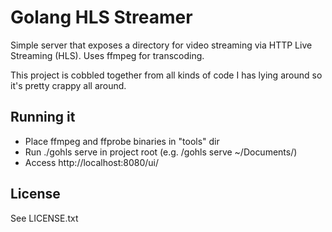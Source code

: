 Golang HLS Streamer
===================

Simple server that exposes a directory for video streaming via HTTP Live Streaming (HLS).
Uses ffmpeg for transcoding.

This project is cobbled together from all kinds of code I has lying around so it's pretty crappy all around.

Running it
----------

- Place ffmpeg and ffprobe binaries in "tools" dir
- Run ./gohls serve <path to videos> in project root (e.g. /gohls serve ~/Documents/)
- Access http://localhost:8080/ui/

License
-------
See LICENSE.txt